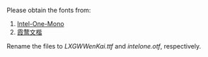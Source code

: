 Please obtain the fonts from:
1. [Intel-One-Mono](https://github.com/intel/intel-one-mono)  
2. [霞鹜文楷](https://github.com/lxgw/LxgwWenKai)  

Rename the files to *LXGWWenKai.ttf* and *intelone.otf*, respectively.  